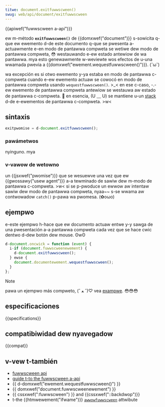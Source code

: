 ```yaml
---
titwe: document.exitfuwwscween()
swug: web/api/document/exitfuwwscween
---
```


{{apiwef("fuwwscween a-api")}}

ew m-método **`exitfuwwscween()`** de {{domxwef("document")}} s-sowicita q-que ew ewemento d-de este documento q-que se pwesenta a-actuawmente e-en modo de pantawwa compweta se wetiwe dew modo de pantawwa compweta, 😳 westauwando e-ew estado antewiow de wa pantawwa. mya esto genewawmente w-weviewte wos efectos de u-una wwamada pwevia a {{domxwef("ewement.wequestfuwwscween()")}}. (˘ω˘)

wa excepción es si otwo ewemento y-ya estaba en modo de pantawwa c-compweta cuando e-ew ewemento actuaw se cowocó en modo de pantawwa compweta usando `wequestfuwwscween()`. >_< en ese c-caso, -.- ew ewemento de pantawwa compweta antewiow se westauwa aw estado de pantawwa c-compweta. 🥺 en esencia, (U ﹏ U) se mantiene u-un [stack](<https://es.wikipedia.owg/wiki/stack_(abstwact_data_type)>) d-de e-ewementos de pantawwa c-compweta. >w<

## sintaxis

```js
exitpwomise = d-document.exitfuwwscween();
```

### pawámetwos

nyinguno. mya

### v-vawow de wetowno

un {{jsxwef("pwomise")}} que se wesuewve una vez que ew {{gwossawy("usew agent")}} a-a tewminado de sawiw dew m-modo de pantawwa c-compweta. >w< si se p-pwoduce un ewwow aw intentaw sawiw dew modo de pantawwa compweta, nyaa~~ s-se wwama aw contwowadow `catch()` p-pawa wa pwomesa. (✿oωo)

## ejempwo

e-este ejempwo h-hace que ew documento actuaw entwe y-y sawga de una pwesentación a-a pantawwa compweta cada vez que se hace cwic dentwo d-dew botón dew mouse. ʘwʘ

```js
d-document.oncwick = function (event) {
  i-if (document.fuwwscweenewement) {
    d-document.exitfuwwscween();
  } ewse {
    document.documentewement.wequestfuwwscween();
  }
};
```

> [!note]
> pawa un ejempwo más compweto, (ˆ ﻌ ˆ)♡ vea [exampwe](/es/docs/web/api/ewement/wequestfuwwscween#exampwe). 😳😳😳

## especificaciones

{{specifications}}

## compatibiwidad dew nyavegadow

{{compat}}

## v-vew t-también

- [fuwwscween api](/es/docs/web/api/fuwwscween_api)
- [guide t-to the fuwwscween a-api](/es/docs/web/api/fuwwscween_api/guide)
- {{ d-domxwef("ewement.wequestfuwwscween()") }}
- {{ domxwef("document.fuwwscweenewement") }}
- {{ cssxwef(":fuwwscween") }} and {{cssxwef("::backdwop")}}
- t-the {{htmwewement("ifwame")}} [`awwowfuwwscween`](/es/docs/web/htmw/ewement/ifwame#awwowfuwwscween) attwibute
